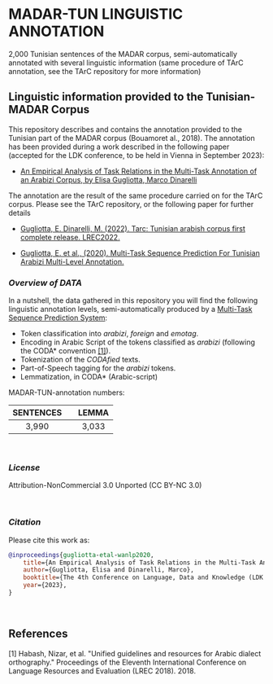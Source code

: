 # MADAR-TUN LINGUISTIC ANNOTATION
2,000 Tunisian sentences of the MADAR corpus, semi-automatically annotated with several linguistic information (same procedure of TArC annotation, see the TArC repository for more information) 

## Linguistic information provided to the Tunisian-MADAR Corpus

This repository describes and contains the annotation provided to the Tunisian part of the MADAR corpus (Bouamoret al., 2018).
The annotation has been provided during a work described in the following paper (accepted for the LDK conference, to be held in Vienna in September 2023): 

* [An Empirical Analysis of Task Relations in the Multi-Task Annotation of an Arabizi Corpus, by Elisa Gugliotta, Marco Dinarelli](http://2023.ldk-conf.org/programme/)

The annotation are the result of the same procedure carried on for the TArC corpus. Please see the TArC repository, or the following paper for further details 

* [Gugliotta, E. Dinarelli, M. (2022). Tarc: Tunisian arabish corpus first complete release. LREC2022.](https://aclanthology.org/2022.lrec-1.121.pdf)

* [Gugliotta, E. et al., (2020). Multi-Task Sequence Prediction For Tunisian Arabizi Multi-Level Annotation.](https://www.aclweb.org/anthology/2020.wanlp-1.16/)


### *Overview of DATA*

In a nutshell, the data gathered in this repository you will find the following linguistic annotation levels, semi-automatically produced by a [Multi-Task Sequence Prediction System](https://gricad-gitlab.univ-grenoble-alpes.fr/dinarelm/tarc-multi-task-system): 

* Token classification into *arabizi*, *foreign* and *emotag*. 
* Encoding in Arabic Script of the tokens classified as *arabizi* (following the CODA* convention [[1]](#1)).
* Tokenization of the *CODAfied* texts.
* Part-of-Speech tagging for the *arabizi* tokens.
* Lemmatization, in CODA* (Arabic-script)

MADAR-TUN-annotation numbers:

|**SENTENCES**|         |**LEMMA**|         
|:-----------:|:-------:|:-------:|
|   3,990     |         |  3,033  |         



<br />


### *License*

Attribution-NonCommercial 3.0 Unported (CC BY-NC 3.0)

<br />

### *Citation* 

Please cite this work as: 

````bibtex
@inproceedings{gugliotta-etal-wanlp2020, 
    title={An Empirical Analysis of Task Relations in the Multi-Task Annotation of an Arabizi Corpus}, 
    author={Gugliotta, Elisa and Dinarelli, Marco}, 
    booktitle={The 4th Conference on Language, Data and Knowledge (LDK 2023)}, 
    year={2023},
}

````


<br />

## References 

<a id="1">[1]<a/>
Habash, Nizar, et al. "Unified guidelines and resources for Arabic dialect orthography." Proceedings of the Eleventh International Conference on Language Resources and Evaluation (LREC 2018). 2018.
